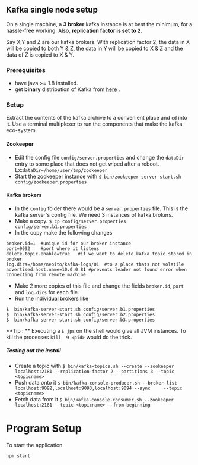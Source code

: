 

## Kafka single node setup

On a single machine, a **3 broker** kafka instance is at best the minimum, for a hassle-free working. Also, **replication factor is set to 2**.

Say X,Y and Z are our kafka brokers. With replication factor 2, the data in X will be copied to both Y & Z, the data in Y will be copied to X & Z and the data of Z is copied to X & Y.

### Prerequisites
- have java >= 1.8 installed.
-  get **binary** distribution of Kafka from [here](https://kafka.apache.org/downloads) .

### Setup
Extract the contents of the kafka archive to a convenient place and `cd` into it. Use a terminal multiplexer to run the components that make the kafka eco-system.

#### Zookeeper
- Edit the config file `config/server.properties` and change the `dataDir` entry to some place that does not get wiped after a reboot.
Ex:`dataDir=/home/user/tmp/zookeeper`
- Start the zookeeper instance with
`$ bin/zookeeper-server-start.sh config/zookeeper.properties`

#### Kafka brokers
 - In the `config` folder there would be a `server.properties` file. This is the kafka server's config file. We need 3 instances of kafka brokers.
  - Make a copy. `$ cp config/server.properties config/server.b1.properties`
  - In the copy make the following changes
```
broker.id=1  #unique id for our broker instance
port=9092    #port where it listens
delete.topic.enable=true   #if we want to delete kafka topic stored in broker
log.dirs=/home/neoito/kafka-logs/01  #to a place thats not volatile
advertised.host.name=10.0.0.81 #prevents leader not found error when connecting from remote machine
```

  - Make 2 more copies of this file and change the fields `broker.id`, `port` and `log.dirs` for each file.
  - Run the individual brokers like
```
$  bin/kafka-server-start.sh config/server.b1.properties
$  bin/kafka-server-start.sh config/server.b2.properties
$  bin/kafka-server-start.sh config/server.b3.properties
```

**Tip : ** Executing a `$ jps` on the shell would give all JVM instances. To kill the processes `kill -9 <pid>` would do the trick.

##### Testing out the install
- Create a topic with
`$ bin/kafka-topics.sh --create --zookeeper localhost:2181 --replication-factor 2 --partitions 3 --topic <topicname>`
 - Push data onto it
 `$ bin/kafka-console-producer.sh --broker-list localhost:9092,localhost:9093,localhost:9094 --sync     --topic <topicname>`
 - Fetch data from it
 `$ bin/kafka-console-consumer.sh --zookeeper localhost:2181 --topic <topicname> --from-beginning`

# Program Setup

To start the application

```
npm start
```

